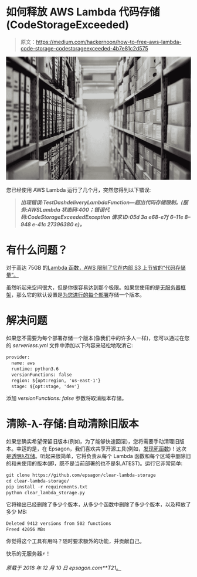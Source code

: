 # 如何释放 AWS Lambda 代码存储(CodeStorageExceeded)

> 原文：<https://medium.com/hackernoon/how-to-free-aws-lambda-code-storage-codestorageexceeded-4b7e81c2d575>

![](img/b3803dda51f793ceb965105b21303664.png)

您已经使用 AWS Lambda 运行了几个月，突然您得到以下错误:

> ***出现错误:TestDashdeliveryLambdaFunction—超出代码存储限制。(服务:AWSLambda 状态码:400；错误代码:CodeStorageExceededException 请求 ID:05d 3a e68-e7f 6–11e 8–948 e-41c 27396380 e)。***

# 有什么问题？

对于高达 75GB 的[Lambda 函数，AWS 限制了它在内部 S3 上节省的“代码存储量”。](https://docs.aws.amazon.com/lambda/latest/dg/limits.html)

虽然听起来空间很大，但是你很容易达到那个极限。如果您使用的是[无服务器框架](http://serverless.com/)，那么它的默认设置是[为您进行的每个部署](https://serverless.com/framework/docs/providers/aws/guide/functions/#versioning-deployed-functions)存储一个版本。

# 解决问题

如果您不需要为每个部署存储一个版本(像我们中的许多人一样)，您可以通过在您的 *serverless.yml* 文件中添加以下内容来轻松地取消它:

```
provider:
  name: aws
  runtime: python3.6
  versionFunctions: false
  region: ${opt:region, 'us-east-1'}
  stage: ${opt:stage, 'dev'}
```

添加 *versionFunctions: false* 参数将取消版本存储。

# 清除-λ-存储:自动清除旧版本

如果您确实希望保留旧版本(例如，为了能够快速回滚)，您将需要手动清理旧版本。幸运的是，在 Epsagon，我们喜欢共享开源工具(例如，[发现死函数](https://epsagon.com/blog/the-curse-of-dead-lambda-functions/))！这次是[透明λ存储](https://github.com/epsagon/clear-lambda-storage)。听起来很简单，它将负责从每个 Lambda 函数和每个区域中删除旧的和未使用的版本(即，既不是当前部署的也不是$LATEST)。运行它非常简单:

```
git clone https://github.com/epsagon/clear-lambda-storage
cd clear-lambda-storage/
pip install -r requirements.txt
python clear_lambda_storage.py
```

它将输出已经删除了多少个版本，从多少个函数中删除了多少个版本，以及释放了多少 MB:

```
Deleted 9412 versions from 502 functions
Freed 42056 MBs
```

你觉得这个工具有用吗？随时要求额外的功能，并贡献自己。

快乐的无服务器⚡！

*原载于 2018 年 12 月 10 日 epsagon.com**T21*[。](https://epsagon.com/blog/how-to-free-aws-lambda-code-storage-codestorageexceeded/)